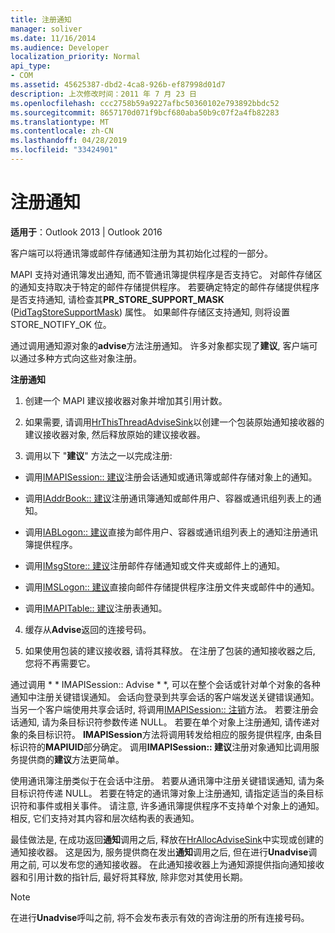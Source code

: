 ```yaml
---
title: 注册通知
manager: soliver
ms.date: 11/16/2014
ms.audience: Developer
localization_priority: Normal
api_type:
- COM
ms.assetid: 45625387-dbd2-4ca8-926b-ef87998d01d7
description: 上次修改时间：2011 年 7 月 23 日
ms.openlocfilehash: ccc2758b59a9227afbc50360102e793892bbdc52
ms.sourcegitcommit: 8657170d071f9bcf680aba50b9c07f2a4fb82283
ms.translationtype: MT
ms.contentlocale: zh-CN
ms.lasthandoff: 04/28/2019
ms.locfileid: "33424901"
---
```

# <a name="registering-for-a-notification"></a>注册通知

  
  
**适用于**：Outlook 2013 | Outlook 2016 
  
客户端可以将通讯簿或邮件存储通知注册为其初始化过程的一部分。
  
MAPI 支持对通讯簿发出通知, 而不管通讯簿提供程序是否支持它。 对邮件存储区的通知支持取决于特定的邮件存储提供程序。 若要确定特定的邮件存储提供程序是否支持通知, 请检查其**PR_STORE_SUPPORT_MASK** ([PidTagStoreSupportMask](pidtagstoresupportmask-canonical-property.md)) 属性。 如果邮件存储区支持通知, 则将设置 STORE_NOTIFY_OK 位。 
  
通过调用通知源对象的**advise**方法注册通知。 许多对象都实现了**建议**, 客户端可以通过多种方式向这些对象注册。 
  
 **注册通知**
  
1. 创建一个 MAPI 建议接收器对象并增加其引用计数。
    
2. 如果需要, 请调用[HrThisThreadAdviseSink](hrthisthreadadvisesink.md)以创建一个包装原始通知接收器的建议接收器对象, 然后释放原始的建议接收器。 
    
3. 调用以下 "**建议**" 方法之一以完成注册: 
    
  - 调用[IMAPISession:: 建议](imapisession-advise.md)注册会话通知或通讯簿或邮件存储对象上的通知。 
    
  - 调用[IAddrBook:: 建议](iaddrbook-advise.md)注册通讯簿通知或邮件用户、容器或通讯组列表上的通知。 
    
  - 调用[IABLogon:: 建议](iablogon-advise.md)直接为邮件用户、容器或通讯组列表上的通知注册通讯簿提供程序。 
    
  - 调用[IMsgStore:: 建议](imsgstore-advise.md)注册邮件存储通知或文件夹或邮件上的通知。 
    
  - 调用[IMSLogon:: 建议](imslogon-advise.md)直接向邮件存储提供程序注册文件夹或邮件中的通知。 
    
  - 调用[IMAPITable:: 建议](imapitable-advise.md)注册表通知。 
    
4. 缓存从**Advise**返回的连接号码。
    
5. 如果使用包装的建议接收器, 请将其释放。 在注册了包装的通知接收器之后, 您将不再需要它。
    
通过调用 * * IMAPISession:: Advise * *, 可以在整个会话或针对单个对象的各种通知中注册关键错误通知。 会话向登录到共享会话的客户端发送关键错误通知。当另一个客户端使用共享会话时, 将调用[IMAPISession:: 注销](imapisession-logoff.md)方法。 若要注册会话通知, 请为条目标识符参数传递 NULL。 若要在单个对象上注册通知, 请传递对象的条目标识符。 **IMAPISession**方法将调用转发给相应的服务提供程序, 由条目标识符的**MAPIUID**部分确定。 调用**IMAPISession:: 建议**注册对象通知比调用服务提供商的**建议**方法更简单。 
  
使用通讯簿注册类似于在会话中注册。 若要从通讯簿中注册关键错误通知, 请为条目标识符传递 NULL。 若要在特定的通讯簿对象上注册通知, 请指定适当的条目标识符和事件或相关事件。 请注意, 许多通讯簿提供程序不支持单个对象上的通知。 相反, 它们支持对其内容和层次结构表的表通知。 
  
最佳做法是, 在成功返回**通知**调用之后, 释放在[HrAllocAdviseSink](hrallocadvisesink.md)中实现或创建的通知接收器。 这是因为, 服务提供商在发出**通知**调用之后, 但在进行**Unadvise**调用之前, 可以发布您的通知接收器。 在此通知接收器上为通知源提供指向通知接收器和引用计数的指针后, 最好将其释放, 除非您对其使用长期。 
  
> [!NOTE]
> 在进行**Unadvise**呼叫之前, 将不会发布表示有效的咨询注册的所有连接号码。 
  


